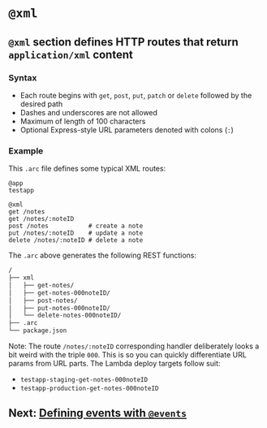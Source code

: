 # `@xml`

## `@xml` section defines HTTP routes that return `application/xml` content

### Syntax

- Each route begins with `get`, `post`, `put`, `patch` or `delete` followed by the desired path
- Dashes and underscores are not allowed
- Maximum of length of 100 characters
- Optional Express-style URL parameters denoted with colons (`:`)

### Example

This `.arc` file defines some typical XML routes:

```arc
@app
testapp

@xml
get /notes          
get /notes/:noteID
post /notes           # create a note
put /notes/:noteID    # update a note
delete /notes/:noteID # delete a note
```

The `.arc` above generates the following REST functions:

```bash
/
├── xml
│   ├── get-notes/
│   ├── get-notes-000noteID/
│   ├── post-notes/
│   ├── put-notes-000noteID/
│   └── delete-notes-000noteID/
├── .arc
└── package.json
```

Note: The route `/notes/:noteID` corresponding handler deliberately looks a bit weird with the triple `000`. This is so you can quickly differentiate URL params from URL parts. The Lambda deploy targets follow suit:

- `testapp-staging-get-notes-000noteID`
- `testapp-production-get-notes-000noteID`

## Next: [Defining events with `@events`](/reference/events)
